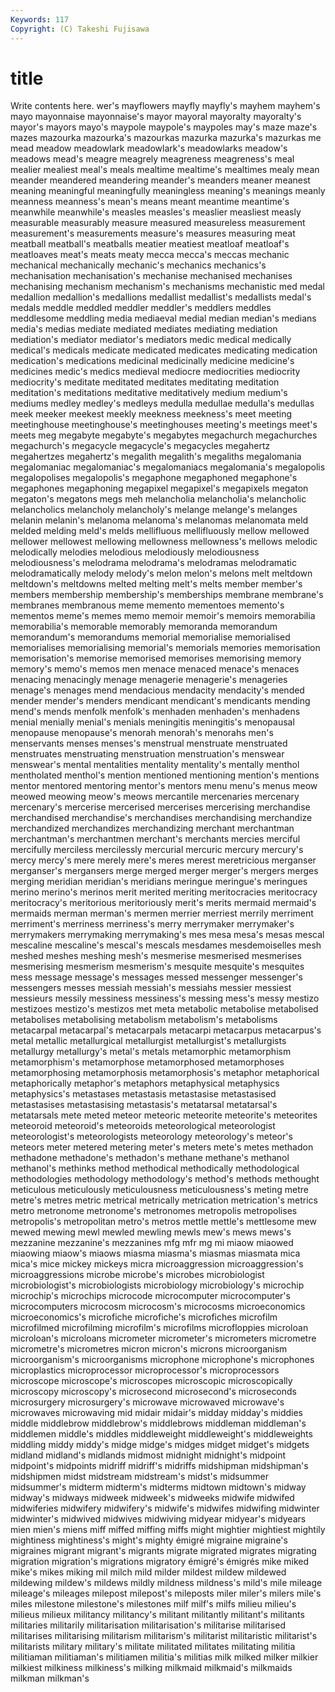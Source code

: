 ```yaml
---
Keywords: 117 
Copyright: (C) Takeshi Fujisawa
---
```


# title

Write contents here.
wer's mayflowers mayfly mayfly's mayhem
mayhem's mayo mayonnaise mayonnaise's mayor mayoral mayoralty mayoralty's mayor's mayors
mayo's maypole maypole's maypoles may's maze maze's mazes mazourka mazourka's
mazourkas mazurka mazurka's mazurkas me mead meadow meadowlark meadowlark's meadowlarks
meadow's meadows mead's meagre meagrely meagreness meagreness's meal mealier mealiest
meal's meals mealtime mealtime's mealtimes mealy mean meander meandered meandering
meander's meanders meaner meanest meaning meaningful meaningfully meaningless meaning's meanings
meanly meanness meanness's mean's means meant meantime meantime's meanwhile meanwhile's
measles measles's measlier measliest measly measurable measurably measure measured measureless
measurement measurement's measurements measure's measures measuring meat meatball meatball's meatballs
meatier meatiest meatloaf meatloaf's meatloaves meat's meats meaty mecca mecca's
meccas mechanic mechanical mechanically mechanic's mechanics mechanics's mechanisation mechanisation's mechanise
mechanised mechanises mechanising mechanism mechanism's mechanisms mechanistic med medal medallion
medallion's medallions medallist medallist's medallists medal's medals meddle meddled meddler
meddler's meddlers meddles meddlesome meddling media mediaeval medial median median's
medians media's medias mediate mediated mediates mediating mediation mediation's mediator
mediator's mediators medic medical medically medical's medicals medicate medicated medicates
medicating medication medication's medications medicinal medicinally medicine medicine's medicines medic's
medics medieval mediocre mediocrities mediocrity mediocrity's meditate meditated meditates meditating
meditation meditation's meditations meditative meditatively medium medium's mediums medley medley's
medleys medulla medullae medulla's medullas meek meeker meekest meekly meekness
meekness's meet meeting meetinghouse meetinghouse's meetinghouses meeting's meetings meet's meets
meg megabyte megabyte's megabytes megachurch megachurches megachurch's megacycle megacycle's megacycles
megahertz megahertzes megahertz's megalith megalith's megaliths megalomania megalomaniac megalomaniac's megalomaniacs
megalomania's megalopolis megalopolises megalopolis's megaphone megaphoned megaphone's megaphones megaphoning megapixel
megapixel's megapixels megaton megaton's megatons megs meh melancholia melancholia's melancholic
melancholics melancholy melancholy's melange melange's melanges melanin melanin's melanoma melanoma's
melanomas melanomata meld melded melding meld's melds mellifluous mellifluously mellow
mellowed mellower mellowest mellowing mellowness mellowness's mellows melodic melodically melodies
melodious melodiously melodiousness melodiousness's melodrama melodrama's melodramas melodramatic melodramatically melody
melody's melon melon's melons melt meltdown meltdown's meltdowns melted melting
melt's melts member member's members membership membership's memberships membrane membrane's
membranes membranous meme memento mementoes memento's mementos meme's memes memo
memoir memoir's memoirs memorabilia memorabilia's memorable memorably memoranda memorandum memorandum's
memorandums memorial memorialise memorialised memorialises memorialising memorial's memorials memories memorisation
memorisation's memorise memorised memorises memorising memory memory's memo's memos men
menace menaced menace's menaces menacing menacingly menage menagerie menagerie's menageries
menage's menages mend mendacious mendacity mendacity's mended mender mender's menders
mendicant mendicant's mendicants mending mend's mends menfolk menfolk's menhaden menhaden's
menhadens menial menially menial's menials meningitis meningitis's menopausal menopause menopause's
menorah menorah's menorahs men's menservants menses menses's menstrual menstruate menstruated
menstruates menstruating menstruation menstruation's menswear menswear's mental mentalities mentality mentality's
mentally menthol mentholated menthol's mention mentioned mentioning mention's mentions mentor
mentored mentoring mentor's mentors menu menu's menus meow meowed meowing
meow's meows mercantile mercenaries mercenary mercenary's mercerise mercerised mercerises mercerising
merchandise merchandised merchandise's merchandises merchandising merchandize merchandized merchandizes merchandizing merchant
merchantman merchantman's merchantmen merchant's merchants mercies merciful mercifully merciless mercilessly
mercurial mercuric mercury mercury's mercy mercy's mere merely mere's meres
merest meretricious merganser merganser's mergansers merge merged merger merger's mergers
merges merging meridian meridian's meridians meringue meringue's meringues merino merino's
merinos merit merited meriting meritocracies meritocracy meritocracy's meritorious meritoriously merit's
merits mermaid mermaid's mermaids merman merman's mermen merrier merriest merrily
merriment merriment's merriness merriness's merry merrymaker merrymaker's merrymakers merrymaking merrymaking's
mes mesa mesa's mesas mescal mescaline mescaline's mescal's mescals mesdames
mesdemoiselles mesh meshed meshes meshing mesh's mesmerise mesmerised mesmerises mesmerising
mesmerism mesmerism's mesquite mesquite's mesquites mess message message's messages messed
messenger messenger's messengers messes messiah messiah's messiahs messier messiest messieurs
messily messiness messiness's messing mess's messy mestizo mestizoes mestizo's mestizos
met meta metabolic metabolise metabolised metabolises metabolising metabolism metabolism's metabolisms
metacarpal metacarpal's metacarpals metacarpi metacarpus metacarpus's metal metallic metallurgical metallurgist
metallurgist's metallurgists metallurgy metallurgy's metal's metals metamorphic metamorphism metamorphism's metamorphose
metamorphosed metamorphoses metamorphosing metamorphosis metamorphosis's metaphor metaphorical metaphorically metaphor's metaphors
metaphysical metaphysics metaphysics's metastases metastasis metastasise metastasised metastasises metastasising metastasis's
metatarsal metatarsal's metatarsals mete meted meteor meteoric meteorite meteorite's meteorites
meteoroid meteoroid's meteoroids meteorological meteorologist meteorologist's meteorologists meteorology meteorology's meteor's
meteors meter metered metering meter's meters mete's metes methadon methadone
methadone's methadon's methane methane's methanol methanol's methinks method methodical methodically
methodological methodologies methodology methodology's method's methods methought meticulous meticulously meticulousness
meticulousness's meting metre metre's metres metric metrical metrically metrication metrication's
metrics metro metronome metronome's metronomes metropolis metropolises metropolis's metropolitan metro's
metros mettle mettle's mettlesome mew mewed mewing mewl mewled mewling
mewls mew's mews mews's mezzanine mezzanine's mezzanines mfg mfr mg
mi miaow miaowed miaowing miaow's miaows miasma miasma's miasmas miasmata
mica mica's mice mickey mickeys micra microaggression microaggression's microaggressions microbe
microbe's microbes microbiologist microbiologist's microbiologists microbiology microbiology's microchip microchip's microchips
microcode microcomputer microcomputer's microcomputers microcosm microcosm's microcosms microeconomics microeconomics's microfiche
microfiche's microfiches microfilm microfilmed microfilming microfilm's microfilms microfloppies microloan microloan's
microloans micrometer micrometer's micrometers micrometre micrometre's micrometres micron micron's microns
microorganism microorganism's microorganisms microphone microphone's microphones microplastics microprocessor microprocessor's microprocessors
microscope microscope's microscopes microscopic microscopically microscopy microscopy's microsecond microsecond's microseconds
microsurgery microsurgery's microwave microwaved microwave's microwaves microwaving mid midair midair's
midday midday's middies middle middlebrow middlebrow's middlebrows middleman middleman's middlemen
middle's middles middleweight middleweight's middleweights middling middy middy's midge midge's
midges midget midget's midgets midland midland's midlands midmost midnight midnight's
midpoint midpoint's midpoints midriff midriff's midriffs midshipman midshipman's midshipmen midst
midstream midstream's midst's midsummer midsummer's midterm midterm's midterms midtown midtown's
midway midway's midways midweek midweek's midweeks midwife midwifed midwiferies midwifery
midwifery's midwife's midwifes midwifing midwinter midwinter's midwived midwives midwiving midyear
midyear's midyears mien mien's miens miff miffed miffing miffs might
mightier mightiest mightily mightiness mightiness's might's mighty émigré migraine migraine's
migraines migrant migrant's migrants migrate migrated migrates migrating migration migration's
migrations migratory émigré's émigrés mike miked mike's mikes miking mil
milch mild milder mildest mildew mildewed mildewing mildew's mildews mildly
mildness mildness's mild's mile mileage mileage's mileages milepost milepost's mileposts
miler miler's milers mile's miles milestone milestone's milestones milf milf's
milfs milieu milieu's milieus milieux militancy militancy's militant militantly militant's
militants militaries militarily militarisation militarisation's militarise militarised militarises militarising militarism
militarism's militarist militaristic militarist's militarists military military's militate militated militates
militating militia militiaman militiaman's militiamen militia's militias milk milked milker
milkier milkiest milkiness milkiness's milking milkmaid milkmaid's milkmaids milkman milkman's
